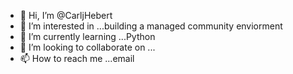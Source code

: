 - 👋 Hi, I’m @CarljHebert
- 👀 I’m interested in ...building a managed community enviorment
- 🌱 I’m currently learning ...Python
- 💞️ I’m looking to collaborate on ...
- 📫 How to reach me ...email

<!---
CarljHebert/CarljHebert is a ✨ special ✨ repository because its `README.md` (this file) appears on your GitHub profile.
You can click the Preview link to take a look at your changes.
--->
